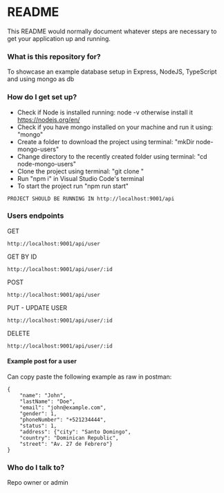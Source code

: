# README

This README would normally document whatever steps are necessary to get your application up and running.

### What is this repository for?

To showcase an example database setup in Express, NodeJS, TypeScript and using mongo as db

### How do I get set up?

- Check if Node is installed running: node -v otherwise install it https://nodejs.org/en/
- Check if you have mongo installed on your machine and run it using: "mongo"
- Create a folder to download the project using terminal: "mkDir node-mongo-users"
- Change directory to the recently created folder using terminal: "cd node-mongo-users"
- Clone the project using terminal: "git clone <project-directory>"
- Run "npm i" in Visual Studio Code's terminal
- To start the project run "npm run start"

```
PROJECT SHOULD BE RUNNING IN http://localhost:9001/api
```

### Users endpoints

GET

```
http://localhost:9001/api/user
```

GET BY ID

```
http://localhost:9001/api/user/:id
```

POST

```
http://localhost:9001/api/user
```

PUT - UPDATE USER

```
http://localhost:9001/api/user/:id
```

DELETE

```
http://localhost:9001/api/user/:id
```

#### Example post for a user

Can copy paste the following example as raw in postman:

```
{
    "name": "John",
    "lastName": "Doe",
    "email": "john@example.com",
    "gender": 1,
    "phoneNumber": "+521234444",
    "status": 1,
    "address": {"city": "Santo Domingo",
    "country": "Dominican Republic",
    "street": "Av. 27 de Febrero"}
}
```

### Who do I talk to?

Repo owner or admin
